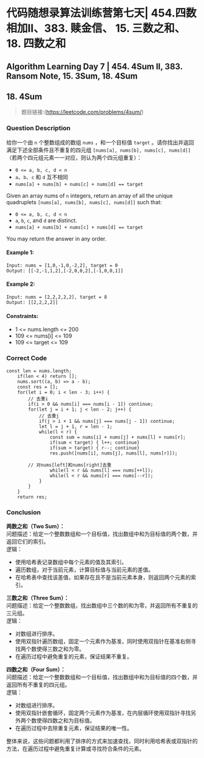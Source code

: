 # 代码随想录算法训练营第七天| 454.四数相加II、383. 赎金信、 15. 三数之和、18. 四数之和
## Algorithm Learning Day 7 | 454. 4Sum II, 383. Ransom Note, 15. 3Sum, 18. 4Sum

## 18. 4Sum
> 题目链接:(https://leetcode.com/problems/4sum/)

### Question Description
给你一个由 `n` 个整数组成的数组 `nums` ，和一个目标值 `target` 。请你找出并返回满足下述全部条件且不重复的四元组 `[nums[a], nums[b], nums[c], nums[d]]` （若两个四元组元素一一对应，则认为两个四元组重复）：<br>
  - `0 <= a, b, c, d < n`
  - `a`、`b`、`c` 和 `d` 互不相同
  - `nums[a] + nums[b] + nums[c] + nums[d] == target`

Given an array nums of `n` integers, return an array of all the unique quadruplets `[nums[a], nums[b], nums[c], nums[d]]` such that:
  - `0 <= a, b, c, d < n`
  - `a`, `b`, `c`, and `d` are distinct.
  - `nums[a] + nums[b] + nums[c] + nums[d] == target`<br>
  
You may return the answer in any order.

#### Example 1:
```
Input: nums = [1,0,-1,0,-2,2], target = 0
Output: [[-2,-1,1,2],[-2,0,0,2],[-1,0,0,1]]
```
#### Example 2:
```
Input: nums = [2,2,2,2,2], target = 8
Output: [[2,2,2,2]]
```
#### Constraints:
- 1 <= nums.length <= 200
- 109 <= nums[i] <= 109
- 109 <= target <= 109 
### Correct Code
```
const len = nums.length;
    if(len < 4) return [];
    nums.sort((a, b) => a - b);
    const res = [];
    for(let i = 0; i < len - 3; i++) {
        // 去重i
        if(i > 0 && nums[i] === nums[i - 1]) continue;
        for(let j = i + 1; j < len - 2; j++) {
            // 去重j
            if(j > i + 1 && nums[j] === nums[j - 1]) continue;
            let l = j + 1, r = len - 1;
            while(l < r) {
                const sum = nums[i] + nums[j] + nums[l] + nums[r];
                if(sum < target) { l++; continue}
                if(sum > target) { r--; continue}
                res.push([nums[i], nums[j], nums[l], nums[r]]);
		
		// 对nums[left]和nums[right]去重
                while(l < r && nums[l] === nums[++l]);
                while(l < r && nums[r] === nums[--r]);
            }
        } 
    }
    return res;
```

### Conclusion
**两数之和（Two Sum）：**<br>
  问题描述：给定一个整数数组和一个目标值，找出数组中和为目标值的两个数，并返回它们的索引。<br>
逻辑：<br>
  - 使用哈希表记录数组中每个元素的值及其索引。
  - 遍历数组，对于当前元素，计算目标值与当前元素的差值。
  - 在哈希表中查找该差值，如果存在且不是当前元素本身，则返回两个元素的索引。<br>

**三数之和（Three Sum）：**<br>
  问题描述：给定一个整数数组，找出数组中三个数的和为零，并返回所有不重复的三元组。<br>
逻辑：<br>
  - 对数组进行排序。
  - 使用双指针遍历数组，固定一个元素作为基准，同时使用双指针在基准右侧寻找两个数使得三数之和为零。
  - 在遍历过程中避免重复的元素，保证结果不重复。<br>

**四数之和（Four Sum）：**<br>
  问题描述：给定一个整数数组和一个目标值，找出数组中和为目标值的四个数，并返回所有不重复的四元组。<br>
逻辑：<br>
  - 对数组进行排序。
  - 使用双指针嵌套循环，固定两个元素作为基准，在内层循环使用双指针寻找另外两个数使得四数之和为目标值。
  - 在遍历过程中去除重复元素，保证结果的唯一性。<br>

整体来说，这些问题都利用了排序的方式来加速查找，同时利用哈希表或双指针的方法，在遍历过程中避免重复计算或寻找符合条件的元素。


